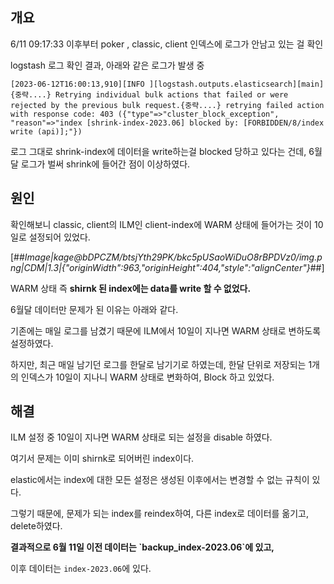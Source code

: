 ## 개요

6/11 09:17:33 이후부터 poker , classic, client 인덱스에 로그가 안남고 있는 걸 확인

logstash 로그 확인 결과, 아래와 같은 로그가 발생 중

```
[2023-06-12T16:00:13,910][INFO ][logstash.outputs.elasticsearch][main]{중략....} Retrying individual bulk actions that failed or were rejected by the previous bulk request.{중략....} retrying failed action with response code: 403 ({"type"=>"cluster_block_exception", "reason"=>"index [shrink-index-2023.06] blocked by: [FORBIDDEN/8/index write (api)];"})
```

로그 그대로 shrink-index에 데이터을 write하는걸 blocked 당하고 있다는 건데, 6월 달 로그가 벌써 shrink에 들어간 점이 이상하였다.

## 원인

확인해보니 classic, client의 ILM인 client-index에 WARM 상태에 들어가는 것이 10일로 설정되어 있었다.

[##_Image|kage@bDPCZM/btsjYth29PK/bkc5pUSaoWiDuO8rBPDVz0/img.png|CDM|1.3|{"originWidth":963,"originHeight":404,"style":"alignCenter"}_##]

WARM 상태 즉 **shirnk 된 index에는 data를 write 할 수 없었다.**

6월달 데이터만 문제가 된 이유는 아래와 같다.

기존에는 매일 로그를 남겼기 때문에 ILM에서 10일이 지나면 WARM 상태로 변하도록 설정하였다.

하지만, 최근 매일 남기던 로그를 한달로 남기기로 하였는데, 한달 단위로 저장되는 1개의 인덱스가 10일이 지나니 WARM 상태로 변화하여, Block 하고 있었다.

## 해결

ILM 설정 중 10일이 지나면 WARM 상태로 되는 설정을 disable 하였다.

여기서 문제는 이미 shirnk로 되어버린 index이다.

elastic에서는 index에 대한 모든 설정은 생성된 이후에서는 변경할 수 없는 규칙이 있다.

그렇기 때문에, 문제가 되는 index를 reindex하여, 다른 index로 데이터를 옮기고, delete하였다.

  
**결과적으로 6월 11일 이전 데이터는 \`backup\_index-2023.06\`에 있고,**

이후 데이터는 `index-2023.06`에 있다.